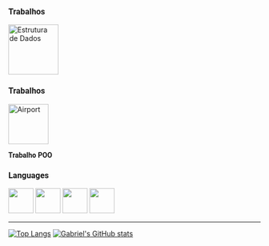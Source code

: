 <h3 style="font-family: 'Roboto';">Trabalhos</h3>


<a href="https://github.com/GabrielMonteiroR/Trabalho-Estrutura-de-dados" target="_blank" rel="noopener noreferrer">
  <img src="https://www.svgrepo.com/show/133681/doormat.svg" alt="Estrutura de Dados" width="100px">
</a>
<h3 style="font-family: 'Roboto';">Trabalhos</h3>
<a href="https://github.com/GabrielMonteiroR/POO_Airliness" target="_blank" rel="noopener noreferrer">
  <img src="https://www.svgrepo.com/show/500079/airport.svg" alt="Airport" width="80">
</a>
<p style="font-family: 'Roboto', sans-serif;"><strong>Trabalho POO</strong></p>

<h3 style="font-family: 'Roboto';">Languages</h3>
<div style="display: inline-block;">
    <img src="https://cdn.jsdelivr.net/gh/devicons/devicon@latest/icons/csharp/csharp-original.svg" width="50px"/>
    <img src="https://cdn.jsdelivr.net/gh/devicons/devicon@latest/icons/dot-net/dot-net-plain-wordmark.svg" width="50px">
    <img src="https://cdn.jsdelivr.net/gh/devicons/devicon@latest/icons/microsoftsqlserver/microsoftsqlserver-plain-wordmark.svg" width="50px">
    <img src="https://cdn.jsdelivr.net/gh/devicons/devicon@latest/icons/mysql/mysql-original-wordmark.svg" width="50px">
</div>

<hr>

[![Top Langs](https://github-readme-stats.vercel.app/api/top-langs/?username=GabrielMonteiroR&layout=compact&theme=dark)](https://github.com/GabrielMonteiroR/NLW4-ReactJS)
[![Gabriel's GitHub stats](https://github-readme-stats.vercel.app/api?username=GabrielMonteiroR&show_icons=true&theme=dark)](https://github.com/GabrielMonteiroR)









